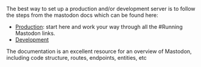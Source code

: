 The best way to set up a production and/or development server is to follow the steps from the mastodon docs which can be found here:
- [Production](https://mcole18.github.io/documentation/docs/admin/prerequisites/): start here and work your way through all the #Running Mastodon links.
- [Development](https://mcole18.github.io/documentation/docs/dev/setup/)

The documentation is an excellent resource for an overview of Mastodon, including code structure, routes, endpoints, entities, etc


